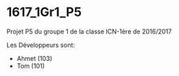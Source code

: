 # 1617_1Gr1_P5
Projet P5 du groupe 1 de la classe ICN-1ère de 2016/2017

Les Développeurs sont: 

- Ahmet (103)
- Tom (101)